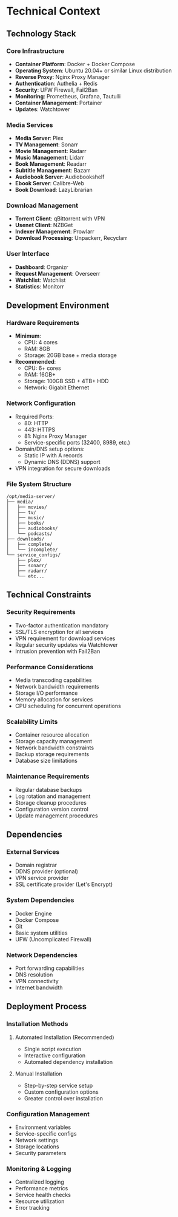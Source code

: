 # Technical Context

## Technology Stack

### Core Infrastructure
- **Container Platform**: Docker + Docker Compose
- **Operating System**: Ubuntu 20.04+ or similar Linux distribution
- **Reverse Proxy**: Nginx Proxy Manager
- **Authentication**: Authelia + Redis
- **Security**: UFW Firewall, Fail2Ban
- **Monitoring**: Prometheus, Grafana, Tautulli
- **Container Management**: Portainer
- **Updates**: Watchtower

### Media Services
- **Media Server**: Plex
- **TV Management**: Sonarr
- **Movie Management**: Radarr
- **Music Management**: Lidarr
- **Book Management**: Readarr
- **Subtitle Management**: Bazarr
- **Audiobook Server**: Audiobookshelf
- **Ebook Server**: Calibre-Web
- **Book Download**: LazyLibrarian

### Download Management
- **Torrent Client**: qBittorrent with VPN
- **Usenet Client**: NZBGet
- **Indexer Management**: Prowlarr
- **Download Processing**: Unpackerr, Recyclarr

### User Interface
- **Dashboard**: Organizr
- **Request Management**: Overseerr
- **Watchlist**: Watchlist
- **Statistics**: Monitorr

## Development Environment

### Hardware Requirements
- **Minimum**:
  - CPU: 4 cores
  - RAM: 8GB
  - Storage: 20GB base + media storage
- **Recommended**:
  - CPU: 6+ cores
  - RAM: 16GB+
  - Storage: 100GB SSD + 4TB+ HDD
  - Network: Gigabit Ethernet

### Network Configuration
- Required Ports:
  - 80: HTTP
  - 443: HTTPS
  - 81: Nginx Proxy Manager
  - Service-specific ports (32400, 8989, etc.)
- Domain/DNS setup options:
  - Static IP with A records
  - Dynamic DNS (DDNS) support
- VPN integration for secure downloads

### File System Structure
```
/opt/media-server/
├── media/
│   ├── movies/
│   ├── tv/
│   ├── music/
│   ├── books/
│   ├── audiobooks/
│   └── podcasts/
├── downloads/
│   ├── complete/
│   └── incomplete/
└── service_configs/
    ├── plex/
    ├── sonarr/
    ├── radarr/
    └── etc...
```

## Technical Constraints

### Security Requirements
- Two-factor authentication mandatory
- SSL/TLS encryption for all services
- VPN requirement for download services
- Regular security updates via Watchtower
- Intrusion prevention with Fail2Ban

### Performance Considerations
- Media transcoding capabilities
- Network bandwidth requirements
- Storage I/O performance
- Memory allocation for services
- CPU scheduling for concurrent operations

### Scalability Limits
- Container resource allocation
- Storage capacity management
- Network bandwidth constraints
- Backup storage requirements
- Database size limitations

### Maintenance Requirements
- Regular database backups
- Log rotation and management
- Storage cleanup procedures
- Configuration version control
- Update management procedures

## Dependencies

### External Services
- Domain registrar
- DDNS provider (optional)
- VPN service provider
- SSL certificate provider (Let's Encrypt)

### System Dependencies
- Docker Engine
- Docker Compose
- Git
- Basic system utilities
- UFW (Uncomplicated Firewall)

### Network Dependencies
- Port forwarding capabilities
- DNS resolution
- VPN connectivity
- Internet bandwidth

## Deployment Process

### Installation Methods
1. Automated Installation (Recommended)
   - Single script execution
   - Interactive configuration
   - Automated dependency installation

2. Manual Installation
   - Step-by-step service setup
   - Custom configuration options
   - Greater control over installation

### Configuration Management
- Environment variables
- Service-specific configs
- Network settings
- Storage locations
- Security parameters

### Monitoring & Logging
- Centralized logging
- Performance metrics
- Service health checks
- Resource utilization
- Error tracking